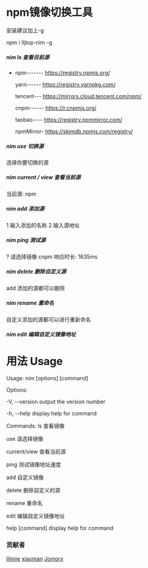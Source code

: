 # npm镜像切换工具

安装建议加上-g

npm i lljtop-nim -g

##### nim ls 查看目前源

- npm------- https://registry.npmjs.org/

  yarn------ https://registry.yarnpkg.com/

  tencent--- https://mirrors.cloud.tencent.com/npm/

  cnpm------ https://r.cnpmjs.org/

  taobao---- https://registry.npmmirror.com/

  npmMirror- https://skimdb.npmjs.com/registry/

##### nim use 切换源

选择你要切换的源

##### nim current / view  查看当前源

当前源: npm

##### nim add 添加源

1.输入添加的名称 2.输入源地址

##### nim ping 测试源

? 请选择镜像 cnpm
响应时长: 1635ms

##### nim delete 删除自定义源

add 添加的源都可以删除

##### nim rename 重命名

自定义添加的源都可以进行重新命名

##### nim edit 编辑自定义镜像地址

# 用法 Usage

Usage: nim [options] [command]

Options:

-V, --version output the version number

-h, --help display help for command

Commands:
ls 查看镜像

use 请选择镜像

current/view 查看当前源

ping 测试镜像地址速度

add 自定义镜像

delete 删除自定义的源

rename 重命名

edit 编辑自定义镜像地址

help [command] display help for command

### 贡献者

[lilinjie](https://github.com/leelynnjaytop)
[xiaoman](https://github.com/message163)
[Jomorx](https://github.com/Jomorx)
